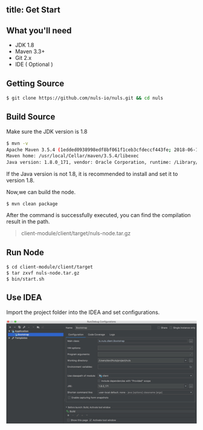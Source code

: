 title: Get Start
----------------

## What you'll need

* JDK 1.8
* Maven 3.3+
* Git 2.x
* IDE ( Optional )

## Getting Source

```sh
$ git clone https://github.com/nuls-io/nuls.git && cd nuls
```

## Build Source

Make sure the JDK version is 1.8

```sh
$ mvn -v
Apache Maven 3.5.4 (1edded0938998edf8bf061f1ceb3cfdeccf443fe; 2018-06-18T02:33:14+08:00)
Maven home: /usr/local/Cellar/maven/3.5.4/libexec
Java version: 1.8.0_171, vendor: Oracle Corporation, runtime: /Library/Java/JavaVirtualMachines/jdk1.8.0_171.jdk/Contents/Home/jre
```

If the Java version is not 1.8, it is recommended to install and set it to version 1.8.

Now,we can build the node.

```
$ mvn clean package
```

After the command is successfully executed, you can find the compilation result in the path.

> client-module/client/target/nuls-node.tar.gz

## Run Node

```
$ cd client-module/client/target
$ tar zxvf nuls-node.tar.gz
$ bin/start.sh
```

## Use IDEA

Import the project folder into the IDEA and set configurations.


![图片](assert/launcher.jpg)
